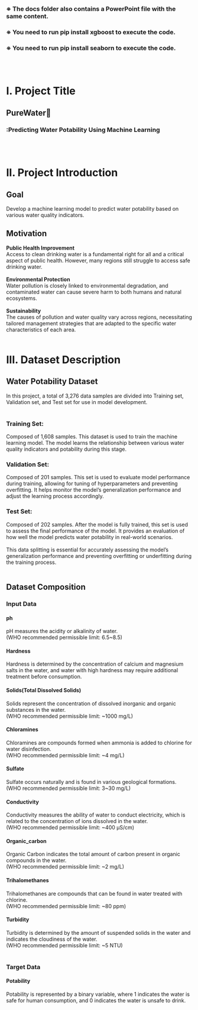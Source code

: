 ### ※ The docs folder also contains a PowerPoint file with the same content.

### ※ You need to run pip install xgboost to execute the code.
### ※ You need to run pip install seaborn to execute the code.
<br><br/>






# I. Project Title
## PureWater🧺
### :Predicting Water Potability Using Machine Learning

<br><br/>
# II. Project Introduction
## Goal
Develop a machine learning model to predict water potability based on various water quality indicators.
## Motivation
**Public Health Improvement**<br/>
Access to clean drinking water is a fundamental right for all and a critical aspect of public health. However, many regions still struggle to access safe drinking water.
<br><br/>
**Environmental Protection**<br/>
Water pollution is closely linked to environmental degradation, and contaminated water can cause severe harm to both humans and natural ecosystems.
<br><br/>
**Sustainability**<br/>
The causes of pollution and water quality vary across regions, necessitating tailored management strategies that are adapted to the specific water characteristics of each area.
<br><br/>

# III. Dataset Description
## Water Potability Dataset
In this project, a total of 3,276 data samples are divided into Training set, Validation set, and Test set for use in model development.
<br><br/>
### Training Set:
Composed of 1,608 samples.
This dataset is used to train the machine learning model.
The model learns the relationship between various water quality indicators and potability during this stage.
### Validation Set:
Composed of 201 samples.
This set is used to evaluate model performance during training, allowing for tuning of hyperparameters and preventing overfitting.
It helps monitor the model’s generalization performance and adjust the learning process accordingly.
### Test Set:
Composed of 202 samples.
After the model is fully trained, this set is used to assess the final performance of the model.
It provides an evaluation of how well the model predicts water potability in real-world scenarios.
<br><br/>
This data splitting is essential for accurately assessing the model’s generalization performance and preventing overfitting or underfitting during the training process.
<br><br/>

## Dataset Composition
### Input Data
#### ph
pH measures the acidity or alkalinity of water.
<br/>(WHO recommended permissible limit: 6.5~8.5)
#### Hardness
Hardness is determined by the concentration of calcium and magnesium salts in the water, and water with high hardness may require additional treatment before consumption.
#### Solids(Total Dissolved Solids)
Solids represent the concentration of dissolved inorganic and organic substances in the water.
<br/>(WHO recommended permissible limit: ~1000 mg/L)
#### Chloramines
Chloramines are compounds formed when ammonia is added to chlorine for water disinfection.
<br/>(WHO recommended permissible limit: ~4 mg/L)
#### Sulfate
Sulfate occurs naturally and is found in various geological formations.
<br/>(WHO recommended permissible limit: 3~30 mg/L)
#### Conductivity
Conductivity measures the ability of water to conduct electricity, which is related to the concentration of ions dissolved in the water.
<br/>(WHO recommended permissible limit: ~400 μS/cm)
#### Organic_carbon
Organic Carbon indicates the total amount of carbon present in organic compounds in the water.
<br/>(WHO recommended permissible limit: ~2 mg/L)
#### Trihalomethanes
Trihalomethanes are compounds that can be found in water treated with chlorine.
<br/>(WHO recommended permissible limit: ~80 ppm)
#### Turbidity
Turbidity is determined by the amount of suspended solids in the water and indicates the cloudiness of the water.
<br/>(WHO recommended permissible limit: ~5 NTU)
<br><br/>
### Target Data
#### Potability
Potability is represented by a binary variable, where 1 indicates the water is safe for human consumption, and 0 indicates the water is unsafe to drink.


